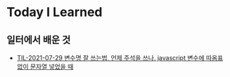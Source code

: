 # Today I Learned

## 일터에서 배운 것

- [TIL-2021-07-29 변수명 잘 쓰는법, 언제 주석을 쓰나, javascript 변수에 따옴표 없이 문자열 넣었을 때](2021-07/TIL-2021-07-29.md)
